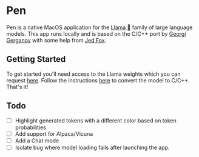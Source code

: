 # Pen
Pen is a native MacOS application for the [Llama 🦙](https://github.com/facebookresearch/llama) family of large language models. This app runs locally and is based on the C/C++ port by [Georgi Gerganov](https://github.com/ggerganov/llama.cpp) with some help from [Jed Fox](https://github.com/j-f1).

## Getting Started
To get started you'll need access to the Llama weights which you can request [here](https://forms.gle/jk851eBVbX1m5TAv5). Follow the instructions [here](https://github.com/ggerganov/llama.cpp) to convert the model to C/C++. That's it!

## Todo
- [ ] Highlight generated tokens with a different color based on token probabilities
- [ ] Add support for Alpaca/Vicuna
- [ ] Add a Chat mode
- [ ] Isolate bug where model loading fails after launching the app. 
